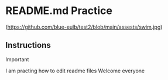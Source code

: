 # README.md Practice

(https://github.com/blue-eulb/test2/blob/main/assests/swim.jpg)

## Instructions

> [!IMPORTANT]
> I am practing how to edit readme files
> Welcome everyone
